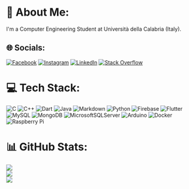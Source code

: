 # 💫 About Me:
I'm a Computer Engineering Student at Università della Calabria (Italy).


## 🌐 Socials:
[![Facebook](https://img.shields.io/badge/Facebook-%231877F2.svg?logo=Facebook&logoColor=white)](https://facebook.com/marco.macri.756) [![Instagram](https://img.shields.io/badge/Instagram-%23E4405F.svg?logo=Instagram&logoColor=white)](https://instagram.com/marcomac01) [![LinkedIn](https://img.shields.io/badge/LinkedIn-%230077B5.svg?logo=linkedin&logoColor=white)](https://linkedin.com/in/marco-macrì-02b0aa235) [![Stack Overflow](https://img.shields.io/badge/-Stackoverflow-FE7A16?logo=stack-overflow&logoColor=white)](https://stackoverflow.com/users/15011884) 

# 💻 Tech Stack:
![C](https://img.shields.io/badge/c-%2300599C.svg?style=for-the-badge&logo=c&logoColor=white) ![C++](https://img.shields.io/badge/c++-%2300599C.svg?style=for-the-badge&logo=c%2B%2B&logoColor=white) ![Dart](https://img.shields.io/badge/dart-%230175C2.svg?style=for-the-badge&logo=dart&logoColor=white) ![Java](https://img.shields.io/badge/java-%23ED8B00.svg?style=for-the-badge&logo=java&logoColor=white) ![Markdown](https://img.shields.io/badge/markdown-%23000000.svg?style=for-the-badge&logo=markdown&logoColor=white) ![Python](https://img.shields.io/badge/python-3670A0?style=for-the-badge&logo=python&logoColor=ffdd54) ![Firebase](https://img.shields.io/badge/firebase-%23039BE5.svg?style=for-the-badge&logo=firebase) ![Flutter](https://img.shields.io/badge/Flutter-%2302569B.svg?style=for-the-badge&logo=Flutter&logoColor=white) ![MySQL](https://img.shields.io/badge/mysql-%2300f.svg?style=for-the-badge&logo=mysql&logoColor=white) ![MongoDB](https://img.shields.io/badge/MongoDB-%234ea94b.svg?style=for-the-badge&logo=mongodb&logoColor=white) ![MicrosoftSQLServer](https://img.shields.io/badge/Microsoft%20SQL%20Sever-CC2927?style=for-the-badge&logo=microsoft%20sql%20server&logoColor=white) ![Arduino](https://img.shields.io/badge/-Arduino-00979D?style=for-the-badge&logo=Arduino&logoColor=white) ![Docker](https://img.shields.io/badge/docker-%230db7ed.svg?style=for-the-badge&logo=docker&logoColor=white) ![Raspberry Pi](https://img.shields.io/badge/-RaspberryPi-C51A4A?style=for-the-badge&logo=Raspberry-Pi)
# 📊 GitHub Stats:
![](https://github-readme-stats.vercel.app/api?username=marcomac01&theme=dark&hide_border=false&include_all_commits=false&count_private=false)<br/>
![](https://github-readme-streak-stats.herokuapp.com/?user=marcomac01&theme=dark&hide_border=false)<br/>
![](https://github-readme-stats.vercel.app/api/top-langs/?username=marcomac01&theme=dark&hide_border=false&include_all_commits=false&count_private=false&layout=compact)
